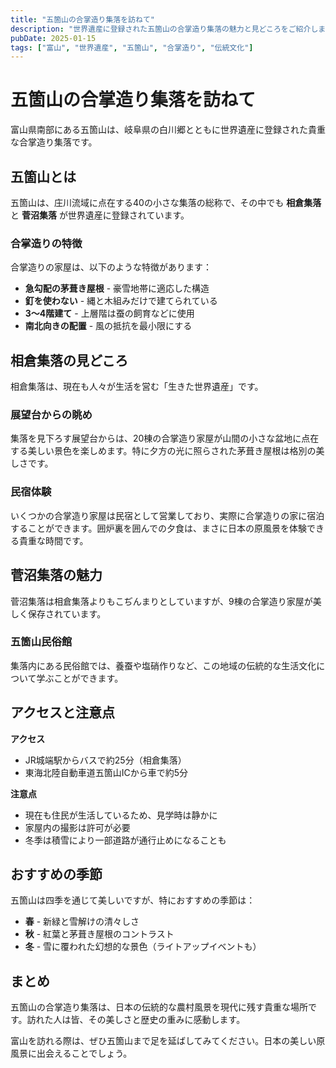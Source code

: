 ```yaml
---
title: "五箇山の合掌造り集落を訪ねて"
description: "世界遺産に登録された五箇山の合掌造り集落の魅力と見どころをご紹介します。"
pubDate: 2025-01-15
tags: ["富山", "世界遺産", "五箇山", "合掌造り", "伝統文化"]
---
```


# 五箇山の合掌造り集落を訪ねて

富山県南部にある五箇山は、岐阜県の白川郷とともに世界遺産に登録された貴重な合掌造り集落です。

## 五箇山とは

五箇山は、庄川流域に点在する40の小さな集落の総称で、その中でも **相倉集落** と **菅沼集落** が世界遺産に登録されています。

### 合掌造りの特徴

合掌造りの家屋は、以下のような特徴があります：

- **急勾配の茅葺き屋根** - 豪雪地帯に適応した構造
- **釘を使わない** - 縄と木組みだけで建てられている
- **3〜4階建て** - 上層階は蚕の飼育などに使用
- **南北向きの配置** - 風の抵抗を最小限にする

## 相倉集落の見どころ

相倉集落は、現在も人々が生活を営む「生きた世界遺産」です。

### 展望台からの眺め

集落を見下ろす展望台からは、20棟の合掌造り家屋が山間の小さな盆地に点在する美しい景色を楽しめます。特に夕方の光に照らされた茅葺き屋根は格別の美しさです。

### 民宿体験

いくつかの合掌造り家屋は民宿として営業しており、実際に合掌造りの家に宿泊することができます。囲炉裏を囲んでの夕食は、まさに日本の原風景を体験できる貴重な時間です。

## 菅沼集落の魅力

菅沼集落は相倉集落よりもこぢんまりとしていますが、9棟の合掌造り家屋が美しく保存されています。

### 五箇山民俗館

集落内にある民俗館では、養蚕や塩硝作りなど、この地域の伝統的な生活文化について学ぶことができます。

## アクセスと注意点

**アクセス**
- JR城端駅からバスで約25分（相倉集落）
- 東海北陸自動車道五箇山ICから車で約5分

**注意点**
- 現在も住民が生活しているため、見学時は静かに
- 家屋内の撮影は許可が必要
- 冬季は積雪により一部道路が通行止めになることも

## おすすめの季節

五箇山は四季を通じて美しいですが、特におすすめの季節は：

- **春** - 新緑と雪解けの清々しさ
- **秋** - 紅葉と茅葺き屋根のコントラスト
- **冬** - 雪に覆われた幻想的な景色（ライトアップイベントも）

## まとめ

五箇山の合掌造り集落は、日本の伝統的な農村風景を現代に残す貴重な場所です。訪れた人は皆、その美しさと歴史の重みに感動します。

富山を訪れる際は、ぜひ五箇山まで足を延ばしてみてください。日本の美しい原風景に出会えることでしょう。